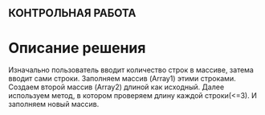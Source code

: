 ## КОНТРОЛЬНАЯ РАБОТА

# Описание решения

Изначально пользователь вводит количество строк в массиве, затема вводит сами строки. Заполняем массив (Array1) этими строками. Создаем второй массив (Array2) длиной как исходный. Далее используем метод, в котором проверяем длину каждой строки(<=3). И заполняем новый массив.
